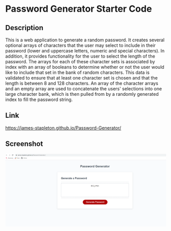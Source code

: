 # Password Generator Starter Code

## Description

This is a web application to generate a random password. It creates several optional arrays of characters that the user may select to include in their password (lower and uppercase letters, numeric and special characters). In addition, it provides functionality for the user to select the length of the password. The arrays for each of these character sets is associated by index with an array of booleans to determine whether or not the user would like to include that set in the bank of random characters. This data is validated to ensure that at least one character set is chosen and that the length is between 8 and 128 characters. An array of the character arrays and an empty array are used to concatenate the users' selections into one large character bank, which is then pulled from by a randomly generated index to fill the password string. 

## Link 

https://james-stapleton.github.io/Password-Generator/

## Screenshot

<img src="./assets/images/password.png" alt="Portfolio Screenshot" title="Password Generator">